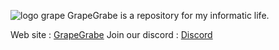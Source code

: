 ![logo grape](https://vortix-json.github.io/GrapeGrabe/img/logo%20grape.jpg)
GrapeGrabe is a repository for my informatic life.


Web site : [GrapeGrabe]([docs/CONTRIBUTING.md](https://vortix-json.github.io/GrapeGrabe/)https://vortix-json.github.io/GrapeGrabe/) 
Join our discord : [Discord]([[docs/CONTRIBUTING.md](https://discord.gg/aSAGH34p76)https://discord.gg/aSAGH34p76)

